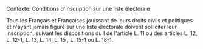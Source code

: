 Contexte: Conditions d'inscription sur une liste électorale

Tous les Français et Françaises jouissant de leurs droits civils et politiques et n'ayant jamais figuré sur une liste électorale doivent solliciter leur inscription, suivant les dispositions du I de l'article L. 11 ou des articles L. 12, L. 12-1, L. 13, L. 14, L. 15 , L. 15-1 ou L. 18-1.